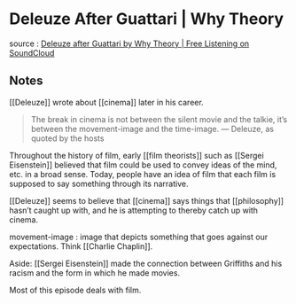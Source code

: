 # Deleuze After Guattari | Why Theory

source
: [Deleuze after Guattari by Why Theory | Free Listening on SoundCloud](https://soundcloud.com/whytheory/deleuze-after-guattari)


## Notes

[[Deleuze]] wrote about [[cinema]] later in his career.

> The break in cinema is not between the silent movie and the talkie, it&rsquo;s between the movement-image and the time-image. &#x2014; Deleuze, as quoted by the hosts

Throughout the history of film, early [[film theorists]] such as [[Sergei Eisenstein]] believed that film could be used to convey ideas of the mind, etc. in a broad sense. Today, people have an idea of film that each film is supposed to say something through its narrative.

[[Deleuze]] seems to believe that [[cinema]] says things that [[philosophy]] hasn&rsquo;t caught up with, and he is attempting to thereby catch up with cinema.

movement-image
: image that depicts something that goes against our expectations. Think [[Charlie Chaplin]].

Aside: [[Sergei Eisenstein]] made the connection between Griffiths and his racism and the form in which he made movies.

Most of this episode deals with film.

